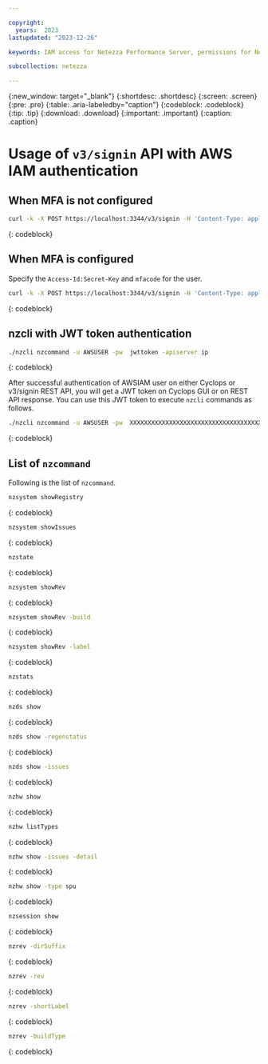```yaml
---

copyright:
  years:  2023
lastupdated: "2023-12-26"

keywords: IAM access for Netezza Performance Server, permissions for Netezza Performance Server, identity and access management for Netezza Performance Server, roles for Netezza Performance Server, actions for Netezza Performance Server, assigning access for Netezza Performance Server

subcollection: netezza

---
```


{:new_window: target="_blank"}
{:shortdesc: .shortdesc}
{:screen: .screen}
{:pre: .pre}
{:table: .aria-labeledby="caption"}
{:codeblock: .codeblock}
{:tip: .tip}
{:download: .download}
{:important: .important}
{:caption: .caption}

# Usage of `v3/signin` API with AWS IAM authentication

## When MFA is not configured

 ```bash
curl -k -X POST https://localhost:3344/v3/signin -H 'Content-Type: application/json' -d '{ "username":"AWSUSER", "password":"Access-Id:Secret-Key" }'
```
{: codeblock}

## When MFA is configured
Specify the `Access-Id:Secret-Key` and `mfacode` for the user.

 ```bash
curl -k -X POST https://localhost:3344/v3/signin -H 'Content-Type: application/json' -d '{ "username":"AWSUSER", "password":"Access-Id:Secret-Key", "mfacode":"mfacodevalue" }'
```
{: codeblock}

## nzcli with JWT token authentication
```bash
./nzcli nzcommand -u AWSUSER -pw  jwttoken -apiserver ip
```
{: codeblock}

After successful authentication of AWSIAM user on either Cyclops or v3/signin REST API, you will get a JWT token on Cyclops GUI or on REST API response. You can use this JWT token to execute `nzcli` commands as follows.

```bash
./nzcli nzcommand -u AWSUSER -pw  XXXXXXXXXXXXXXXXXXXXXXXXXXXXXXXXXXXXXXXXXXXXXXXXXXXXXXXXXXXX -apiserver X.X.X.X
```
{: codeblock}

## List of `nzcommand`
Following is the list of `nzcommand`.

 ```bash
nzsystem showRegistry
```
{: codeblock}

 ```bash
nzsystem showIssues
```
{: codeblock}

 ```bash
nzstate
```
{: codeblock}

 ```bash
nzsystem showRev
```
{: codeblock}

 ```bash
nzsystem showRev -build
```
{: codeblock}

 ```bash
nzsystem showRev -label
```
{: codeblock}

 ```bash
nzstats
```
{: codeblock}

 ```bash
nzds show
```
{: codeblock}

 ```bash
nzds show -regenstatus
```
{: codeblock}

 ```bash
nzds show -issues
```
{: codeblock}

 ```bash
nzhw show
```
{: codeblock}

 ```bash
nzhw listTypes
```
{: codeblock}

 ```bash
nzhw show -issues -detail
```
{: codeblock}

 ```bash
nzhw show -type spu
```
{: codeblock}

 ```bash
nzsession show
```
{: codeblock}

 ```bash
nzrev -dirSuffix
```
{: codeblock}

 ```bash
nzrev -rev
```
{: codeblock}

 ```bash
nzrev -shortLabel
```
{: codeblock}

 ```bash
nzrev -buildType
```
{: codeblock}
